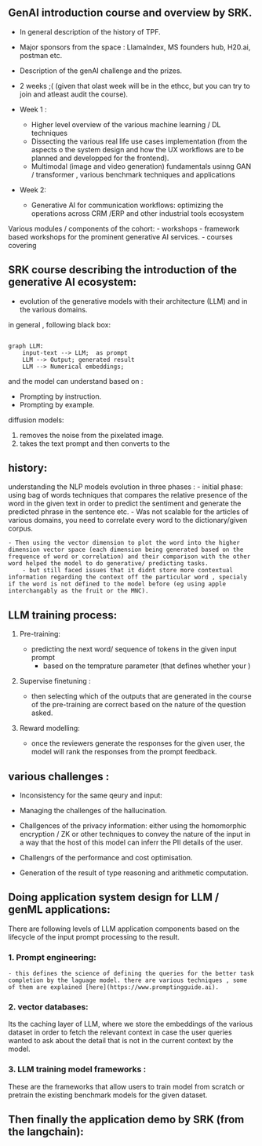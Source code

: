## GenAI introduction course and overview by SRK. 
- In general description of the history of TPF. 
- Major sponsors from the space : LlamaIndex, MS founders hub, H20.ai, postman etc.
- Description of the genAI challenge and the prizes.
- 2 weeks ;( (given that olast week will be in the ethcc, but you can try to join and atleast audit the course).
- Week 1 :
    -  Higher level overview of the various machine learning / DL techniques 
    -  Dissecting the various real life use cases implementation (from the aspects o the system design and how the UX workflows are to be planned and developped for the frontend).
    - Multimodal (image and video generation) fundamentals usinng GAN / transformer , various benchmark techniques and applications

- Week 2: 
    - Generative AI for communication workflows: optimizing the operations across CRM /ERP and other industrial tools ecosystem

Various modules / components of the cohort:
    - workshops
    - framework based workshops for the prominent generative AI services.
    - courses covering 


## SRK course describing the introduction of the generative AI ecosystem: 


- evolution of the generative models with their architecture (LLM) and in the various domains. 

in general , following black box: 


```mermaid
 
graph LLM:
    input-text --> LLM;  as prompt
    LLM --> Output; generated result
    LLM --> Numerical embeddings;  
```


and the model can understand based on : 

- Prompting by instruction. 
- Prompting by example.



diffusion models: 

1. removes the noise from the pixelated image.
2. takes the text prompt and then converts to the 


## history: 

understanding the NLP models evolution in three phases :
    - initial phase: using bag of words techniques that compares the relative presence of the word in the given text in order to predict the sentiment and generate the predicted phrase in the sentence etc.
        - Was not scalable for the articles of various domains, you need to correlate every word to the dictionary/given corpus.

    - Then using the vector dimension to plot the word into the higher dimension vector space (each dimension being generated based on the frequence of word or correlation) and their comparison with the other word helped the model to do generative/ predicting tasks.
        - but still faced issues that it didnt store more contextual information regarding the context off the particular word , specialy if the word is not defined to the model before (eg using apple interchangably as the fruit or the MNC).

    
## LLM training process:

1. Pre-training: 
    - predicting the next word/ sequence of tokens in the given input prompt
        - based on the temprature parameter (that defines whether your )


2. Supervise finetuning :
    - then selecting which of the outputs that are generated in the course of the pre-training are correct based on the nature of the question asked.




3. Reward modelling:
    - once the reviewers generate the responses for the given user, the model will rank the responses from the prompt feedback.





## various challenges : 

- Inconsistency for the same qeury and input:


- Managing the challenges of the hallucination.


- Challgences of the privacy information: either using the homomorphic encryption / ZK or other techniques to convey the nature of the input in a way that the host of this model can inferr the PII details of the user.

- Challengrs of the performance and cost optimisation.


- Generation of the result of type reasoning and arithmetic computation.




## Doing application system design for LLM / genML applications:
There are following levels of LLM application components based on the lifecycle of the input prompt processing to the result. 


### 1. Prompt engineering: 
    - this defines the science of defining the queries for the better task completion by the laguage model. there are various techniques , some of them are explained [here](https://www.promptingguide.ai).





### 2. vector databases: 

Its the caching layer of LLM, where we store the embeddings of the various dataset in order to fetch the relevant context in case the user queries wanted to ask about the detail that is not in the current context by the model.



### 3.  LLM training model frameworks : 

These are the frameworks that allow users to train model from scratch or pretrain the existing benchmark models for the given dataset.




## Then finally the application demo by SRK (from the langchain): 

